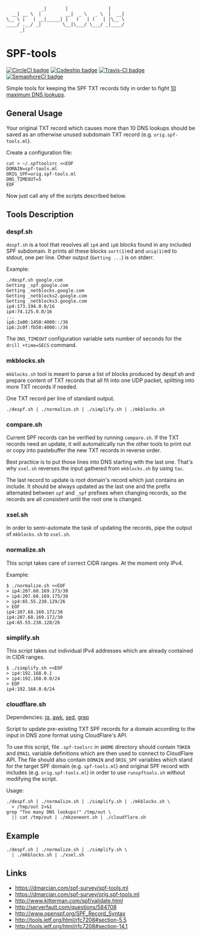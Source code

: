                  _|       |               |      
      __| __ \  |         __|  _ \   _ \  |  __| 
    \__ \ |   | __|_____| |   (   | (   | |\__ \ 
    ____/ .__/ _|        \__|\___/ \___/ _|____/ 
         _|


# SPF-tools

[![CircleCI badge][badge]][1]
[![Codeship badge][cdbadge]][2]
[![Travis-CI badge][travis]][3]
[![SemaphoreCI badge][semaphore]][4]

Simple tools for keeping the SPF TXT records tidy in order to fight
[10 maximum DNS lookups](http://serverfault.com/questions/584708).


## General Usage

Your original TXT record which causes more than 10 DNS lookups
should be saved as an otherwise unused subdomain TXT record
(e.g. `orig.spf-tools.ml`).

Create a configuration file:

    cat > ~/.spftoolsrc <<EOF
    DOMAIN=spf-tools.ml
    ORIG_SPF=orig.spf-tools.ml
    DNS_TIMEOUT=5
    EOF

Now just call any of the scripts described below.


## Tools Description

### despf.sh

`despf.sh` is a tool that resolves all `ip4` and `ip6` blocks
found in any included SPF subdomain. It prints all these blocks
`sort(1)`ed and `uniq(1)`ed to stdout, one per line.
Other output (`Getting ...`) is on stderr.

Example:

    ./despf.sh google.com
    Getting _spf.google.com
    Getting _netblocks.google.com
    Getting _netblocks2.google.com
    Getting _netblocks3.google.com
    ip4:173.194.0.0/16
    ip4:74.125.0.0/16
    ...
    ip6:2a00:1450:4000::/36
    ip6:2c0f:fb50:4000::/36

The `DNS_TIMEOUT` configuration variable sets number of seconds
for the `drill +time=SECS` command.


### mkblocks.sh

`mkblocks.sh` tool is meant to parse a list of blocks produced by
despf.sh and prepare content of TXT records that all fit into one
UDP packet, splitting into more TXT records if needed.

One TXT record per line of standard output.

    ./despf.sh | ./normalize.sh | ./simplify.sh | ./mkblocks.sh


### compare.sh

Current SPF records can be verified by running `compare.sh`.
If the TXT records need an update, it will automatically run
the other tools to print out or copy into pastebuffer the
new TXT records in reverse order.

Best practice is to put those lines into DNS starting with the
last one. That's why `xsel.sh` reverses the input gathered from
`mkblocks.sh` by using `tac`.

The last record to update is root domain's record which just
contains an include. It should be always updated as the last one
and the prefix alternated between `spf` and `_spf` prefixes when
changing records, so the records are all consistent until the
root one is changed.


### xsel.sh

In order to semi-automate the task of updating the records,
pipe the output of `mkblocks.sh` to `xsel.sh`.


### normalize.sh

This script takes care of correct CIDR ranges. At the moment
only IPv4.

Example:

    $ ./normalize.sh <<EOF
    > ip4:207.68.169.173/30
    > ip4:207.68.169.175/30
    > ip4:65.55.238.129/26
    > EOF
    ip4:207.68.169.172/30
    ip4:207.68.169.172/30
    ip4:65.55.238.128/26


### simplify.sh

This script takes out individual IPv4 addresses which are already
contained in CIDR ranges.

    $ ./simplify.sh <<EOF
    > ip4:192.168.0.1
    > ip4:192.168.0.0/24
    > EOF
    ip4:192.168.0.0/24


### cloudflare.sh

Dependencies: [jq](https://stedolan.github.io/jq/),
[awk](https://www.gnu.org/software/gawk/),
[sed](https://www.gnu.org/software/sed/),
[grep](https://www.gnu.org/software/grep/)

Script to update pre-existing TXT SPF records for a domain according
to the input in DNS zone format using CloudFlare's API.

To use this script, file `.spf-toolsrc` in `$HOME` directory should
contain `TOKEN` and `EMAIL` variable definitions which are then used
to connect to CloudFlare API. The file should also contain `DOMAIN`
and `ORIG_SPF` variables which stand for the target SPF domain
(e.g. `spf-tools.ml`) and original SPF record with includes
(e.g. `orig.spf-tools.ml`) in order to use `runspftools.sh`
without modifying the script.

Usage:

    ./despf.sh | ./normalize.sh | ./simplify.sh | ./mkblocks.sh \
      > /tmp/out 2>&1
    grep "Too many DNS lookups!" /tmp/out \
      || cat /tmp/out | ./mkzoneent.sh | ./cloudflare.sh


## Example

    ./despf.sh | ./normalize.sh | ./simplify.sh \
      | ./mkblocks.sh | ./xsel.sh


## Links

 * https://dmarcian.com/spf-survey/spf-tools.ml
 * https://dmarcian.com/spf-survey/orig.spf-tools.ml
 * http://www.kitterman.com/spf/validate.html
 * http://serverfault.com/questions/584708
 * http://www.openspf.org/SPF_Record_Syntax
 * http://tools.ietf.org/html/rfc7208#section-5.5
 * http://tools.ietf.org/html/rfc7208#section-14.1

[badge]: https://circleci.com/gh/jsarenik/spf-tools.png?circle-token=76b5be548795219cce8df5780def8eceaa134c35 "Test status"
[1]: https://circleci.com/gh/jsarenik/spf-tools
[cdbadge]: https://codeship.com/projects/8958e590-0616-0133-c43a-12a4c431c178/status?branch=master
[2]: https://codeship.com/projects/89613
[travis]: https://travis-ci.org/jsarenik/spf-tools.svg
[3]: https://travis-ci.org/jsarenik/spf-tools
[semaphore]: https://semaphoreci.com/api/v1/projects/1bce3ee4-b034-439a-8df1-2047500ad523/477838/badge.svg
[4]: https://semaphoreci.com/jsarenik/spf-tools
